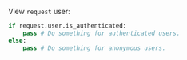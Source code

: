 View `request` user:
```python
if request.user.is_authenticated:
    pass # Do something for authenticated users.
else:
    pass # Do something for anonymous users.
```